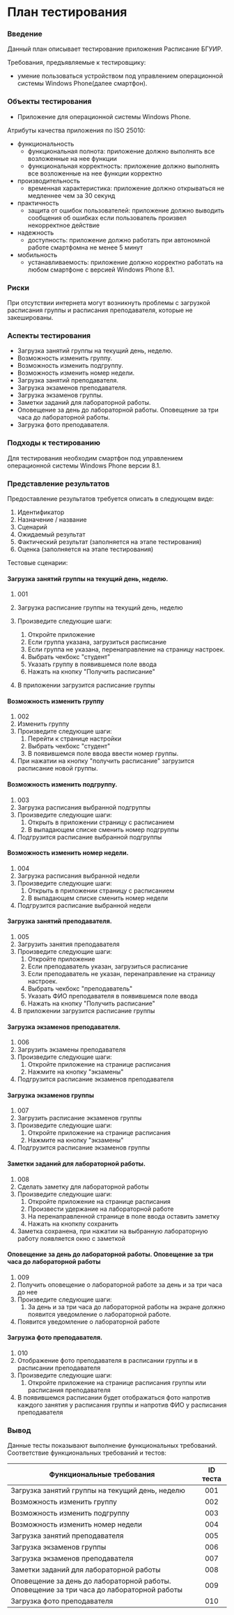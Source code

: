 # План тестирования

### Введение

Данный план описывает тестирование приложения Расписание БГУИР.

Требования, предъявляемые к тестировщику:

* умение пользоваться устройством под управлением операционной системы Windows Phone(далее смартфон).

### Объекты тестирования

* Приложение для операционной системы Windows Phone.

Атрибуты качества приложения по ISO 25010:

* функциональность
  * функциональная полнота: приложение должно выполнять все возложенные на нее функции
  * функциональная корректность: приложение должно выполнять все возложенные на нее функции корректно
* производительность
  * временная характеристика: приложение должно открываться не медленнее чем за 30 секунд
* практичность
  * защита от ошибок пользователей: приложение должно выводить сообщения об ошибках если пользователь произвел некорректное действие
* надежность
  * доступность: приложение должно работать при автономной работе смартфомна не менее 5 минут
* мобильность
  * устанавливаемость: приложение должно корректно работать на любом смартфоне с версией Windows Phone 8.1.

### Риски

При отсутствии интернета могут возникнуть проблемы с загрузкой расписания группы и расписания преподавателя, которые не закешированы.

### Аспекты тестирования

* Загрузка занятий группы на текущий день, неделю.
* Возможность изменить группу.
* Возможность изменить подгруппу.
* Возможность изменить номер недели.
* Загрузка занятий преподавателя.
* Загрузка экзаменов преподавателя.
* Загрузка экзаменов группы.
* Заметки заданий для лабораторной работы.
* Оповещение за день до лабораторной работы. Оповещение за три часа до лабораторной работы.
* Загрузка фото преподавателя.

### Подходы к тестированию

Для тестирования необходим смартфон под управлением операционной системы Windows Phone версии 8.1.

### Представление результатов

Предоставление результатов требуется описать в следующем виде:

1. Идентификатор
2. Назначение / название
3. Сценарий
4. Ожидаемый результат
5. Фактический результат (заполняется на этапе тестирования)
6. Оценка (заполняется на этапе тестирования)

Тестовые сценарии:

#### Загрузка занятий группы на текущий день, неделю.

1. 001

2. Загрузка расписание группы на текущий день, неделю

3. Произведите следующие шаги:

   1. Откройте приложение
   2. Если группа указана, загрузиться расписание
   3. Если группа не указана, перенаправление на страницу настроек.
   4. Выбрать чекбокс "студент"
   5. Указать группу в появившемся поле ввода
   5. Нажать на кнопку "Получить расписание"

4. В приложении загрузится расписание группы

#### Возможность изменить группу

1. 002
2. Изменить группу
3. Произведите следующие шаги:
   1. Перейти к странице настройки
   2. Выбрать чекбокс "студент"
   3. В появившемся поле ввода ввести номер группы.
4. При нажатии на кнопку "получить расписание" загрузится расписание новой группы.

#### Возможность изменить подгруппу.

1. 003
2. Загрузка расписания выбранной подгруппы
3. Произведите следующие шаги:
   1. Открыть в приложении страницу с расписанием
   2. В выпадающем списке сменить номер подгруппы
4. Подгрузится расписание выбранной подгруппы

#### Возможность изменить номер недели.

1. 004
2. Загрузка расписания выбранной недели
3. Произведите следующие шаги:
   1. Открыть в приложении страницу с расписанием
   2. В выпадающем списке сменить номер недели
4. Подгрузится расписание выбранной недели

#### Загрузка занятий преподавателя.

1. 005
2. Загрузить занятия преподавателя
3. Произведите следующие шаги:
   1. Откройте приложение
   2. Если преподаватель указан, загрузиться расписание
   3. Если преподаватель не указан, перенаправление на страницу настроек.
   4. Выбрать чекбокс "преподаватель"
   5. Указать ФИО преподавателя в появившемся поле ввода
   5. Нажать на кнопку "Получить расписание"
4. В приложении загрузится расписание группы

#### Загрузка экзаменов преподавателя.

1. 006
2. Загрузить экзамены преподавателя
3. Произведите следующие шаги:
   1. Откройте приложение на странице расписания
   2. Нажмите на кнопку "экзамены"
4. Подгрузится расписание экзаменов преподавателя

#### Загрузка экзаменов группы
1. 007
2. Загрузить расписание экзаменов группы
3. Произведите следующие шаги:
   1. Откройте приложение на странице расписания
   2. Нажмите на кнопку "экзамены"
4. Подгрузится расписание экзаменов группы

#### Заметки заданий для лабораторной работы.

1. 008
2. Сделать заметку для лабораторной работы
3. Произведите следующие шаги:
   1. Откройте приложение на странице расписания
   2. Произвести удержание на лабораторной работе
   3. На перенаправленной странице в поле ввода оставить заметку
   4. Нажать на кнопкпу сохранить
4. Заметка сохранена, при нажатии на выбранную лабораторную работу появляется окно с заметкой

#### Оповещение за день до лабораторной работы. Оповещение за три часа до лабораторной работы

1. 009
2. Получить оповещение о лабораторной работе за день и за три часа до нее
3. Произведите следующие шаги:
   1. За день и за три часа до лабораторной работы на экране должно появится уведомление о лабораторной работе.
4. Появится уведомление о лабораторной работе

#### Загрузка фото преподавателя.
1. 010
2. Отображение фото преподавателя в расписании группы и в расписании преподавателя 
3. Произведите следующие шаги:
   1. Откройте приложение на странице расписания группы или расписания преподавателя
4. В появившемся расписании будет отображаться фото напротив каждого занятия у расписания группы и напротив ФИО у расписания преподавателя

### Вывод

Данные тесты показывают выполнение функциональных требований. Соответствие функциональных требований и тестов:

| Функциональные требования                | ID теста |
| ---------------------------------------- | :------: |
| Загрузка занятий группы на текущий день, неделю |    001    |
| Возможность изменить группу |   002    |
| Возможность изменить подгруппу |   003    |
| Возможность изменить номер недели |    004    |
| Загрузка занятий преподавателя      |    005    |
| Загрузка экзаменов группы   |    006    |
| Загрузка экзаменов преподавателя |    007    |
| Заметки заданий для лабораторной работы |    008    |
| Оповещение за день до лабораторной работы. Оповещение за три часа до лабораторной работы |    009    |
| Загрузка фото преподавателя |    010    |
